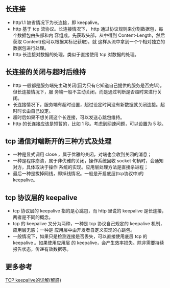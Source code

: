 

## 长连接
- http1.1 缺省情况下为长连接，即 keepalive。
- http 基于 tcp 流协议。长连接情况下， http 通过协议规则来分割数据包，每个数据包由头部和内
  容组成。先获取头部，从中得到 Content-Length，然后获取 Content(也可以根据某标记获取)。就
  这样从流中拿到一个个相对独立的数据包进行处理。
- http 长连接对数据的处理，类似于直接使用 tcp 对数据的处理。

## 长连接的关闭与超时后维持
- http 一般都是服务端先主动关闭(因为只有它知道自己提供的服务是否完毕)。但长连接情况下，服
  务端一般不主动关闭，而是通过判断是否超时来进行关闭。
- 长连接情况下，服务端有超时设置，超过设定时间没有新数据就关闭连接。超时时长由自己设定。
- 超时后如果不想关闭这个长连接，可以发送心跳包维持。
- http 的长连接应该是短暂的，比如 1 秒。考虑到网速问题，可以设置为 5 秒。

## tcp 通信对端断开的三种方式及处理
- 一种是显式调用 close ，属于优雅的关闭，对端也会收到关闭的消息；
- 一种是程序崩溃，属于非优雅的关闭，操作系统回收 socket 句柄时，会通知对方，具体取决于操作
  系统的实现。应用层处理方法是直接杀进程；
- 最后一种是拔掉网线，即掉线情况。一般是开启底层(tcp协议中)的 keepalive。

## tcp 协议层的 keepalive
- tcp 协议层的 keepalive 指的是心跳包，而 http 里说的 keepalive 是长连接，两者是不同的概念。
- tcp 的 keepalive 又分为两种，一种是 tcp 协议自己规定的 keepalive 机制，应用层无感；一种是
  应用层中由开发者自定义实现的心跳包。
- 一般情况下，如果只是检测连接是否丢失，可以直接使用底层 tcp 的 keepalive 。如果使用应用层
  的 keepalive，会产生效率损失。除非需要持续报告状态，传递有效数据等。

## 更多参考
[TCP keepalive的详解(解惑)](https://www.cnblogs.com/lanyangsh/p/10926806.html)